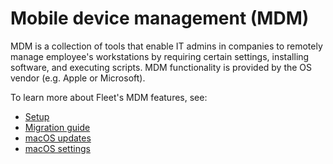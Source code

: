 # Mobile device management (MDM)
MDM is a collection of tools that enable IT admins in companies to remotely manage employee's workstations by requiring certain settings, installing software, and executing scripts. MDM functionality is provided by the OS vendor (e.g. Apple or Microsoft). 

To learn more about Fleet's MDM features, see:
* [Setup](https://fleetdm.com/docs/using-fleet/mdm-setup)
* [Migration guide](https://fleetdm.com/docs/using-fleet/mdm-migration-guide)
* [macOS updates](https://fleetdm.com/docs/using-fleet/mdm-macos-updates)
* [macOS settings](https://fleetdm.com/docs/using-fleet/mdm-macos-settings)


<meta name="pageOrderInSection" value="1499">
<meta name="title" value="Mobile device management in Fleet">
